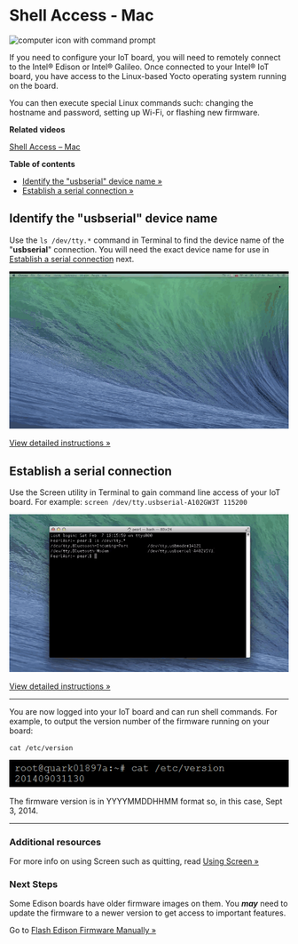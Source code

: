 # Shell Access - Mac 

![computer icon with command prompt](../images/computer_setup_shell.png)

If you need to configure your IoT board, you will need to remotely connect to the Intel® Edison or Intel® Galileo. Once connected to your Intel® IoT board, you have access to the Linux-based Yocto operating system running on the board. 

You can then execute special Linux commands such: changing the hostname and password, setting up Wi-Fi, or flashing new firmware.


**Related videos**

[Shell Access – Mac](https://software.intel.com/en-us/videos/shell-access-mac)


**Table of contents**

* [Identify the "usbserial" device name »](#identify-the-usbserial-device-name)
* [Establish a serial connection »](#establish-a-serial-connection)


## Identify the "usbserial" device name 

Use the `ls /dev/tty.*` command in Terminal to find the device name of the "**usbserial**" connection. You will need the exact device name for use in [Establish a serial connection](#establish-a-serial-connection) next.

![Animated gif: using Terminal to find the USB device name](images/identify_usbserial-animated.gif)

[View detailed instructions »](details-identify_usbserial.md)


## Establish a serial connection

Use the Screen utility in Terminal to gain command line access of your IoT board. For example: `screen /dev/tty.usbserial-A102GW3T 115200`

![Animated gif: using Screen utility to connect to IoT board](images/screen_connection-animated.gif)

[View detailed instructions »](details-screen_connection.md)

---

You are now logged into your IoT board and can run shell commands. For example, to output the version number of the firmware running on your board:

```
cat /etc/version
```

![example output after running cat command](../images/firmware_version_output.png)

The firmware version is in YYYYMMDDHHMM format so, in this case, Sept 3, 2014.

---

### Additional resources

For more info on using Screen such as quitting, read [Using Screen »](../mac-and-linux/using_screen.md)


### Next Steps

Some Edison boards have older firmware images on them. You **_may_** need to update the firmware to a newer version to get access to important features.

Go to [Flash Edison Firmware Manually »](../../flash_firmware/manually.md)
